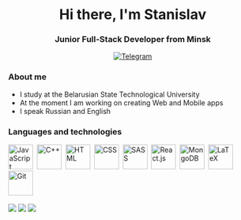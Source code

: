 <div id="header" align="center">
  <h1>Hi there, I'm Stanislav</h1>
  <h3>Junior Full-Stack Developer from Minsk</h3>
</div>
<div id="social-media" align="center">
  <a href="https://t.me/stanislav_lavshuk"><img src="https://img.shields.io/badge/Telegram-orange?style=for-the-badge&logo=telegram&logoColor=black" alt="Telegram"></a>
</div>

### About me
* I study at the Belarusian State Technological University
* At the moment I am working on creating Web and Mobile apps
* I speak Russian and English

### Languages and technologies
<img src="https://cdn.jsdelivr.net/gh/devicons/devicon@latest/icons/javascript/javascript-original.svg" title="JavaScript" height="50px" width="50px"/>&nbsp;
<img src="https://cdn.jsdelivr.net/gh/devicons/devicon@latest/icons/cplusplus/cplusplus-plain.svg" title="C++" height="50px" width="50px"/>&nbsp;
<img src="https://cdn.jsdelivr.net/gh/devicons/devicon@latest/icons/html5/html5-plain.svg" title="HTML" height="50px" width="50px"/>&nbsp;
<img src="https://cdn.jsdelivr.net/gh/devicons/devicon@latest/icons/css3/css3-plain.svg" title="CSS" height="50px" width="50px"/>&nbsp;
<img src="https://cdn.jsdelivr.net/gh/devicons/devicon@latest/icons/sass/sass-original.svg" title="SASS" height="50px" width="50px"/>&nbsp;
<img src="https://cdn.jsdelivr.net/gh/devicons/devicon@latest/icons/react/react-original.svg" title="React.js" height="50px" width="50px"/>&nbsp;
<img src="https://cdn.jsdelivr.net/gh/devicons/devicon@latest/icons/mongodb/mongodb-original.svg" title="MongoDB" height="50px" width="50px"/>&nbsp;
<img src="https://cdn.jsdelivr.net/gh/devicons/devicon@latest/icons/latex/latex-original.svg" title="LaTeX" height="50px" width="50px"/>&nbsp;
<img src="https://cdn.jsdelivr.net/gh/devicons/devicon@latest/icons/git/git-original.svg" title="Git" height="50px" width="50px"/>&nbsp;

![](http://github-profile-summary-cards.vercel.app/api/cards/profile-details?username=euphoo-01&theme=darcula) 
![](http://github-profile-summary-cards.vercel.app/api/cards/most-commit-language?username=euphoo-01&theme=darcula) 
![](http://github-profile-summary-cards.vercel.app/api/cards/stats?username=euphoo-01&theme=darcula) 

          
